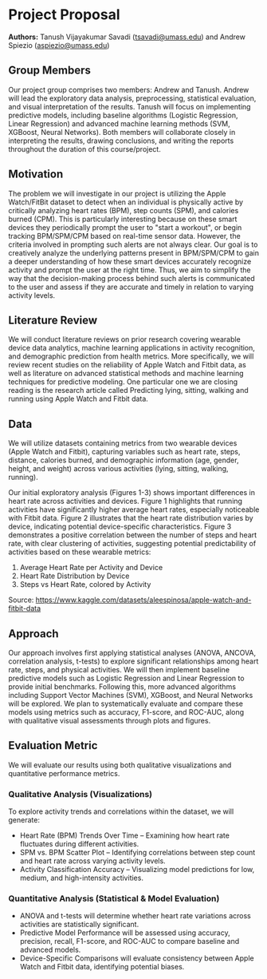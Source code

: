 # Project Proposal

**Authors:** Tanush Vijayakumar Savadi
(tsavadi@umass.edu)
and
Andrew Spiezio
(aspiezio@umass.edu)



## Group Members
Our project group comprises two members: Andrew and Tanush. Andrew will lead the exploratory data analysis, preprocessing, statistical evaluation, and visual interpretation of the results. Tanush will focus on implementing predictive models, including baseline algorithms (Logistic Regression, Linear Regression) and advanced machine learning methods (SVM, XGBoost, Neural Networks). Both members will collaborate closely in interpreting the results, drawing conclusions, and writing the reports throughout the duration of this course/project.

## Motivation
The problem we will investigate in our project is utilizing the Apple Watch/FitBit dataset to detect when an individual is physically active by critically analyzing heart rates (BPM), step counts (SPM), and calories burned (CPM). This is particularly interesting because on these smart devices they periodically prompt the user to "start a workout", or begin tracking BPM/SPM/CPM based on real-time sensor data. However, the criteria involved in prompting such alerts are not always clear. Our goal is to creatively analyze the underlying patterns present in BPM/SPM/CPM to gain a deeper understanding of how these smart devices accurately recognize activity and prompt the user at the right time. Thus, we aim to simplify the way that the decision-making process behind such alerts is communicated to the user and assess if they are accurate and timely in relation to varying activity levels.

## Literature Review
We will conduct literature reviews on prior research covering wearable device data analytics, machine learning applications in activity recognition, and demographic prediction from health metrics. More specifically, we will review recent studies on the reliability of Apple Watch and Fitbit data, as well as literature on advanced statistical methods and machine learning techniques for predictive modeling. One particular one we are closing reading is the research article called Predicting lying, sitting, walking and running using Apple Watch and Fitbit data.

## Data
We will utilize datasets containing metrics from two wearable devices (Apple Watch and Fitbit), capturing variables such as heart rate, steps, distance, calories burned, and demographic information (age, gender, height, and weight) across various activities (lying, sitting, walking, running).

Our initial exploratory analysis (Figures 1-3) shows important differences in heart rate across activities and devices. Figure 1 highlights that running activities have significantly higher average heart rates, especially noticeable with Fitbit data. Figure 2 illustrates that the heart rate distribution varies by device, indicating potential device-specific characteristics. Figure 3 demonstrates a positive correlation between the number of steps and heart rate, with clear clustering of activities, suggesting potential predictability of activities based on these wearable metrics:

1) Average Heart Rate per Activity and Device
2) Heart Rate Distribution by Device
3) Steps vs Heart Rate, colored by Activity

Source: https://www.kaggle.com/datasets/aleespinosa/apple-watch-and-fitbit-data

## Approach
Our approach involves first applying statistical analyses (ANOVA, ANCOVA, correlation analysis, t-tests) to explore significant relationships among heart rate, steps, and physical activities. We will then implement baseline predictive models such as Logistic Regression and Linear Regression to provide initial benchmarks. Following this, more advanced algorithms including Support Vector Machines (SVM), XGBoost, and Neural Networks will be explored. We plan to systematically evaluate and compare these models using metrics such as accuracy, F1-score, and ROC-AUC, along with qualitative visual assessments through plots and figures.

## Evaluation Metric

We will evaluate our results using both qualitative visualizations and quantitative performance metrics.

### Qualitative Analysis (Visualizations)

To explore activity trends and correlations within the dataset, we will generate:

- Heart Rate (BPM) Trends Over Time – Examining how heart rate fluctuates during different activities.
- SPM vs. BPM Scatter Plot – Identifying correlations between step count and heart rate across varying activity levels.
- Activity Classification Accuracy – Visualizing model predictions for low, medium, and high-intensity activities.


### Quantitative Analysis (Statistical \& Model Evaluation)


- ANOVA and t-tests will determine whether heart rate variations across activities are statistically significant.
- Predictive Model Performance will be assessed using accuracy, precision, recall, F1-score, and ROC-AUC to compare baseline and advanced models.
- Device-Specific Comparisons will evaluate consistency between Apple Watch and Fitbit data, identifying potential biases.


